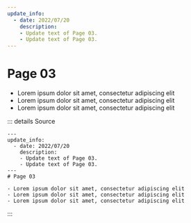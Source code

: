 ```yaml
---
update_info:
  - date: 2022/07/20
    description:
    - Update text of Page 03.
    - Update text of Page 03.
---
```

# Page 03

- Lorem ipsum dolor sit amet, consectetur adipiscing elit
- Lorem ipsum dolor sit amet, consectetur adipiscing elit
- Lorem ipsum dolor sit amet, consectetur adipiscing elit



::: details Source
````
---
update_info:
  - date: 2022/07/20
    description:
    - Update text of Page 03.
    - Update text of Page 03.
---
# Page 03

- Lorem ipsum dolor sit amet, consectetur adipiscing elit
- Lorem ipsum dolor sit amet, consectetur adipiscing elit
- Lorem ipsum dolor sit amet, consectetur adipiscing elit
````
:::
